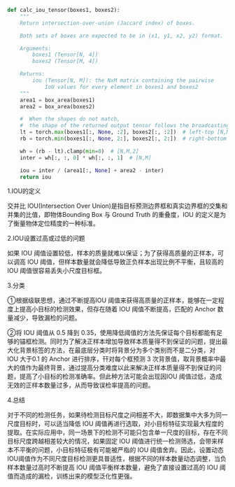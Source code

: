 ```python
def calc_iou_tensor(boxes1, boxes2):
    """
    Return intersection-over-union (Jaccard index) of boxes.

    Both sets of boxes are expected to be in (x1, y1, x2, y2) format.

    Arguments:
        boxes1 (Tensor[N, 4])
        boxes2 (Tensor[M, 4])

    Returns:
        iou (Tensor[N, M]): the NxM matrix containing the pairwise
            IoU values for every element in boxes1 and boxes2
    """
    area1 = box_area(boxes1)
    area2 = box_area(boxes2)

    #  When the shapes do not match,
    #  the shape of the returned output tensor follows the broadcasting rules
    lt = torch.max(boxes1[:, None, :2], boxes2[:, :2])  # left-top [N,M,2]
    rb = torch.min(boxes1[:, None, 2:], boxes2[:, 2:])  # right-bottom [N,M,2]

    wh = (rb - lt).clamp(min=0)  # [N,M,2]
    inter = wh[:, :, 0] * wh[:, :, 1]  # [N,M]

    iou = inter / (area1[:, None] + area2 - inter)
    return iou
```





1.IOU的定义

交并比 IOU(Intersection Over Union)是指目标预测边界框和真实边界框的交集和并集的比值，即物体Bounding Box 与 Ground Truth 的重叠度，IOU 的定义是为了衡量物体定位精度的一种标准。

2.IOU设置过高或过低的问题

如果 IOU 阈值设置较低，样本的质量就难以保证；为了获得高质量的正样本，可以调高 IOU 阈值，但样本数量就会降低导致正负样本出现比例不平衡，且较高的 IOU 阈值很容易丢失小尺度目标框。

3.分类

①根据级联思想，通过不断提高IOU 阈值来获得高质量的正样本，能够在一定程度上提高小目标的检测效果，但存在随着 IOU 阈值不断提高，匹配的 Anchor 数量减少，导致漏检的问题。

②将 IOU 阈值从 0.5 降到 0.35，使用降低阈值的方法先保证每个目标都能有足够的锚框检测。同时为了解决正样本增加导致样本质量得不到保证的问题，提出最大化背景标签的方法，在最底层分类时将背景分为多个类别而不是二分类，对 IOU 大于0.1 的 Anchor 进行排序，幵对每个框预测 3 次背景值，取背景概率中最大的值作为最终背景，通过提高分类难度以此来解决正样本质量得不到保证的问题，提高了小目标的检测准确率。但此种方法可能会出现因IOU 阈值过低，造成无效的正样本数量过多，从而导致误检率提高的问题。

4.总结

对于不同的检测任务，如果待检测目标尺度之间相差不大，即数据集中大多为同一尺度目标时，可以适当降低 IOU 阈值再进行选取，对小目标特征实现最大程度的提取。在实际应用中，同一场景下的检测不可能只包含单一尺度的目标，存在不同目标尺度跨越相差较大的情况，如果固定 IOU 阈值进行统一检测筛选，会带来样本不平衡的问题，小目标特征极有可能被严栺的 IOU 阈值舍弃。因此，设置动态 IOU阈值作为不同尺度目标检测更具普适性，根据不同的样本数量动态调整，当负样本数量过高时不断提高 IOU 阈值平衡样本数量，避免了直接设置过高的 IOU 阈值而造成的漏检，训练出来的模型泛化性更强。